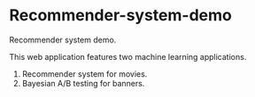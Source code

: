 # Recommender-system-demo

Recommender system demo.

This web application features two machine learning applications.
1. Recommender system for movies.
2. Bayesian A/B testing for banners.
